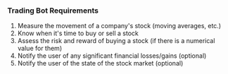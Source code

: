  ### Trading Bot Requirements
1. Measure the movement of a company's stock (moving averages, etc.)
2. Know when it's time to buy or sell a stock
3. Assess the risk and reward of buying a stock (if there is a numerical value for them)
4. Notify the user of any significant financial losses/gains (optional)
5. Notify the user of the state of the stock market (optional)
